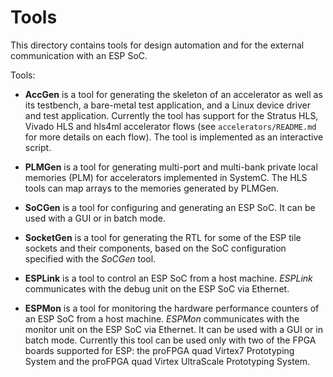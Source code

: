 # Tools

This directory contains tools for design automation and for the
external communication with an ESP SoC.

Tools:

* **AccGen** is a tool for generating the skeleton of an accelerator
  as well as its testbench, a bare-metal test application, and a Linux
  device driver and test application. Currently the tool has support
  for the Stratus HLS, Vivado HLS and hls4ml accelerator flows (see
  `accelerators/README.md` for more details on each flow). The tool is
  implemented as an interactive script.

* **PLMGen** is a tool for generating multi-port and multi-bank
  private local memories (PLM) for accelerators implemented in
  SystemC. The HLS tools can map arrays to the memories generated by
  PLMGen.

* **SoCGen** is a tool for configuring and generating an ESP SoC. It
  can be used with a GUI or in batch mode.

* **SocketGen** is a tool for generating the RTL for some of the ESP
  tile sockets and their components, based on the SoC configuration
  specified with the _SoCGen_ tool.

* **ESPLink** is a tool to control an ESP SoC from a host
  machine. _ESPLink_ communicates with the debug unit on the ESP SoC
  via Ethernet.

* **ESPMon** is a tool for monitoring the hardware performance
  counters of an ESP SoC from a host machine. _ESPMon_ communicates
  with the monitor unit on the ESP SoC via Ethernet. It can be used
  with a GUI or in batch mode. Currently this tool can be used only
  with two of the FPGA boards supported for ESP: the proFPGA quad
  Virtex7 Prototyping System and the proFPGA quad Virtex UltraScale
  Prototyping System.

